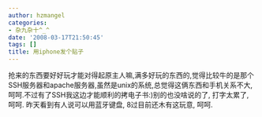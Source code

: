 ```yaml
---
author: hzmangel
categories:
- 杂九杂十^_^
date: '2008-03-17T21:50:45'
tags: []
title: 用iphone发个贴子
---
```

抢来的东西要好好玩才能对得起原主人嘛,满多好玩的东西的,觉得比较牛的是那个SSH服务器和apache服务器,虽然是unix的系统,总觉得这俩东西和手机关系不大,呵呵.不过有了SSH我这边才能顺利的拷电子书:)别的也没啥说的了, 打字太累了, 呵呵. 昨天看到有人说可以用蓝牙键盘, 8过目前还木有这玩意, 呵呵.